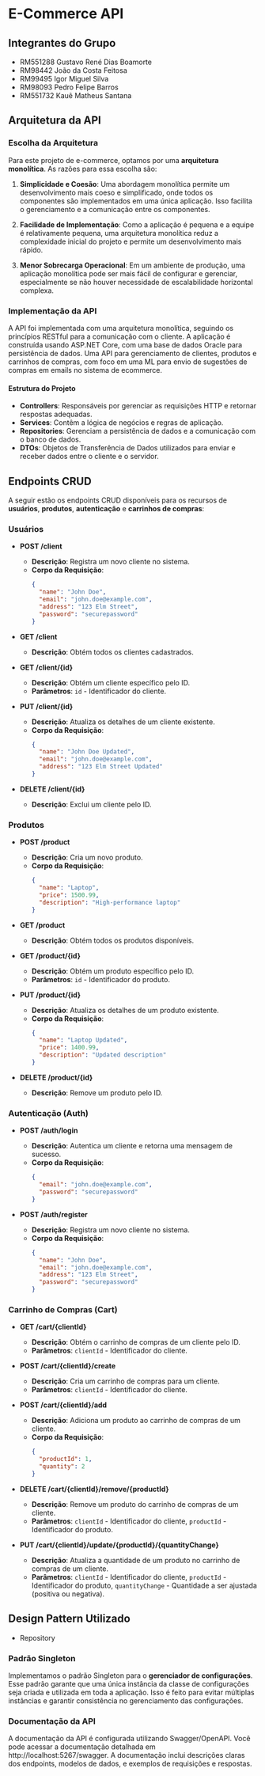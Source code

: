 # E-Commerce API

## Integrantes do Grupo
- RM551288 Gustavo René Dias Boamorte
- RM98442 João da Costa Feitosa
- RM99495 Igor Miguel Silva
- RM98093 Pedro Felipe Barros
- RM551732 Kauê Matheus Santana

## Arquitetura da API

### Escolha da Arquitetura

Para este projeto de e-commerce, optamos por uma **arquitetura monolítica**. As razões para essa escolha são:

1. **Simplicidade e Coesão**: Uma abordagem monolítica permite um desenvolvimento mais coeso e simplificado, onde todos os componentes são implementados em uma única aplicação. Isso facilita o gerenciamento e a comunicação entre os componentes.

2. **Facilidade de Implementação**: Como a aplicação é pequena e a equipe é relativamente pequena, uma arquitetura monolítica reduz a complexidade inicial do projeto e permite um desenvolvimento mais rápido.

3. **Menor Sobrecarga Operacional**: Em um ambiente de produção, uma aplicação monolítica pode ser mais fácil de configurar e gerenciar, especialmente se não houver necessidade de escalabilidade horizontal complexa.

### Implementação da API

A API foi implementada com uma arquitetura monolítica, seguindo os princípios RESTful para a comunicação com o cliente. A aplicação é construída usando ASP.NET Core, com uma base de dados Oracle para persistência de dados.
Uma API para gerenciamento de clientes, produtos e carrinhos de compras, com foco em uma ML para envio de sugestões de compras em emails no sistema de ecommerce.

#### Estrutura do Projeto
- **Controllers**: Responsáveis por gerenciar as requisições HTTP e retornar respostas adequadas.
- **Services**: Contêm a lógica de negócios e regras de aplicação.
- **Repositories**: Gerenciam a persistência de dados e a comunicação com o banco de dados.
- **DTOs**: Objetos de Transferência de Dados utilizados para enviar e receber dados entre o cliente e o servidor.

## Endpoints CRUD

A seguir estão os endpoints CRUD disponíveis para os recursos de **usuários**, **produtos**, **autenticação** e **carrinhos de compras**:

### Usuários

- **POST /client**
  - **Descrição**: Registra um novo cliente no sistema.
  - **Corpo da Requisição**:
    ```json
    {
      "name": "John Doe",
      "email": "john.doe@example.com",
      "address": "123 Elm Street",
      "password": "securepassword"
    }
    ```

- **GET /client**
  - **Descrição**: Obtém todos os clientes cadastrados.

- **GET /client/{id}**
  - **Descrição**: Obtém um cliente específico pelo ID.
  - **Parâmetros**: `id` - Identificador do cliente.

- **PUT /client/{id}**
  - **Descrição**: Atualiza os detalhes de um cliente existente.
  - **Corpo da Requisição**:
    ```json
    {
      "name": "John Doe Updated",
      "email": "john.doe@example.com",
      "address": "123 Elm Street Updated"
    }
    ```

- **DELETE /client/{id}**
  - **Descrição**: Exclui um cliente pelo ID.

### Produtos

- **POST /product**
  - **Descrição**: Cria um novo produto.
  - **Corpo da Requisição**:
    ```json
    {
      "name": "Laptop",
      "price": 1500.99,
      "description": "High-performance laptop"
    }
    ```

- **GET /product**
  - **Descrição**: Obtém todos os produtos disponíveis.

- **GET /product/{id}**
  - **Descrição**: Obtém um produto específico pelo ID.
  - **Parâmetros**: `id` - Identificador do produto.

- **PUT /product/{id}**
  - **Descrição**: Atualiza os detalhes de um produto existente.
  - **Corpo da Requisição**:
    ```json
    {
      "name": "Laptop Updated",
      "price": 1400.99,
      "description": "Updated description"
    }
    ```

- **DELETE /product/{id}**
  - **Descrição**: Remove um produto pelo ID.

### Autenticação (Auth)

- **POST /auth/login**
  - **Descrição**: Autentica um cliente e retorna uma mensagem de sucesso.
  - **Corpo da Requisição**:
    ```json
    {
      "email": "john.doe@example.com",
      "password": "securepassword"
    }
    ```

- **POST /auth/register**
  - **Descrição**: Registra um novo cliente no sistema.
  - **Corpo da Requisição**:
    ```json
    {
      "name": "John Doe",
      "email": "john.doe@example.com",
      "address": "123 Elm Street",
      "password": "securepassword"
    }
    ```

### Carrinho de Compras (Cart)

- **GET /cart/{clientId}**
  - **Descrição**: Obtém o carrinho de compras de um cliente pelo ID.
  - **Parâmetros**: `clientId` - Identificador do cliente.

- **POST /cart/{clientId}/create**
  - **Descrição**: Cria um carrinho de compras para um cliente.
  - **Parâmetros**: `clientId` - Identificador do cliente.

- **POST /cart/{clientId}/add**
  - **Descrição**: Adiciona um produto ao carrinho de compras de um cliente.
  - **Corpo da Requisição**:
    ```json
    {
      "productId": 1,
      "quantity": 2
    }
    ```

- **DELETE /cart/{clientId}/remove/{productId}**
  - **Descrição**: Remove um produto do carrinho de compras de um cliente.
  - **Parâmetros**: `clientId` - Identificador do cliente, `productId` - Identificador do produto.

- **PUT /cart/{clientId}/update/{productId}/{quantityChange}**
  - **Descrição**: Atualiza a quantidade de um produto no carrinho de compras de um cliente.
  - **Parâmetros**: `clientId` - Identificador do cliente, `productId` - Identificador do produto, `quantityChange` - Quantidade a ser ajustada (positiva ou negativa).

## Design Pattern Utilizado

- Repository

### Padrão Singleton

Implementamos o padrão Singleton para o **gerenciador de configurações**. Esse padrão garante que uma única instância da classe de configurações seja criada e utilizada em toda a aplicação. Isso é feito para evitar múltiplas instâncias e garantir consistência no gerenciamento das configurações.

### Documentação da API

A documentação da API é configurada utilizando Swagger/OpenAPI. Você pode acessar a documentação detalhada em http://localhost:5267/swagger. A documentação inclui descrições claras dos endpoints, modelos de dados, e exemplos de requisições e respostas.
